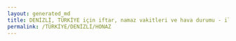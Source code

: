 ```yaml
---
layout: generated_md
title: DENİZLİ, TÜRKİYE için iftar, namaz vakitleri ve hava durumu - ilçe/eyalet seç
permalink: /TÜRKİYE/DENİZLİ/HONAZ
---
```


<script type="text/javascript">
  var country = TÜRKİYE;
  var city = DENİZLİ;
  var state = HONAZ;
  var lat = 72;
  var lon = 21;
</script>
